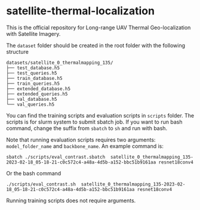 # satellite-thermal-localization

This is the official repository for Long-range UAV Thermal Geo-localization with Satellite Imagery.

The ``dataset`` folder should be created in the root folder with the following structure

```
datasets/satellite_0_thermalmapping_135/
├── test_database.h5
├── test_queries.h5
├── train_database.h5
├── train_queries.h5
├── extended_database.h5
├── extended_queries.h5
├── val_database.h5
└── val_queries.h5
```

You can find the training scripts and evaluation scripts in ``scripts`` folder. The scripts is for slurm system to submit sbatch job. If you want to run bash command, change the suffix from ``sbatch`` to ``sh`` and run with bash.

Note that running evaluation scripts requires two arguments: ```model_folder_name``` and ```backbone_name```. An example command is:
```
sbatch ./scripts/eval_contrast.sbatch  satellite_0_thermalmapping_135-2023-02-18_05-18-21-c0c572c4-a48a-4d5b-a152-bbc51b9161aa resnet18conv4
```
Or the bash command
```
./scripts/eval_contrast.sh  satellite_0_thermalmapping_135-2023-02-18_05-18-21-c0c572c4-a48a-4d5b-a152-bbc51b9161aa resnet18conv4
```

Running training scripts does not require arguments.
